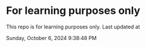 # For learning purposes only
This repo is for learning purposes only.
Last updated at

Sunday, October 6, 2024 9:38:48 PM

